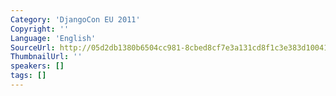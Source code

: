 ```yaml
---
Category: 'DjangoCon EU 2011'
Copyright: ''
Language: 'English'
SourceUrl: http://05d2db1380b6504cc981-8cbed8cf7e3a131cd8f1c3e383d10041.r93.cf2.rackcdn.com/djangocon-eu-2011/0_unjoinify-a-module-to-tame-the-sql-beast.m4v
ThumbnailUrl: ''
speakers: []
tags: []
---
```


